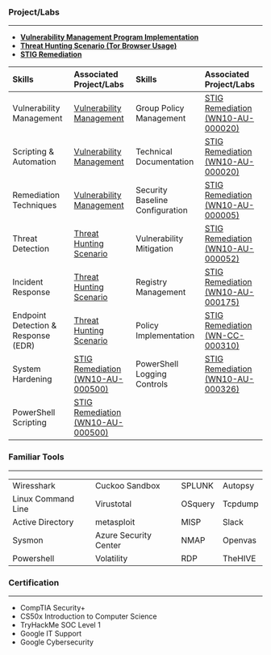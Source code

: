 ### Project/Labs 
* * *

- **[Vulnerability Management Program Implementation](https://github.com/Alexander-Palomares/Project-Vulnerability-Management)**
- **[Threat Hunting Scenario (Tor Browser Usage)](https://github.com/Alexander-Palomares/Threat-Hunting-Scenario-Tor/tree/main)**
- **[STIG Remediation](https://github.com/Alexander-Palomares/GitHub-Portfolio/tree/main/STIGS)**

| Skills             | Associated Project/Labs | Skills | Associated Project/Labs |
|:-------------------|:------------------------|:-------------------|:------------------------|
|Vulnerability Management|[Vulnerability Management](https://github.com/Alexander-Palomares/Project-Vulnerability-Management)| Group Policy Management | [STIG Remediation (WN10-AU-000020)](https://github.com/Alexander-Palomares/GitHub-Portfolio/blob/main/STIGS/WN10-AC-000020) |
|Scripting & Automation|[Vulnerability Management](https://github.com/Alexander-Palomares/Project-Vulnerability-Management)| Technical Documentation | [STIG Remediation (WN10-AU-000020)](https://github.com/Alexander-Palomares/GitHub-Portfolio/blob/main/STIGS/WN10-AC-000020) |
|Remediation Techniques|[Vulnerability Management](https://github.com/Alexander-Palomares/Project-Vulnerability-Management)| Security Baseline Configuration| [STIG Remediation (WN10-AU-000005)](https://github.com/Alexander-Palomares/GitHub-Portfolio/blob/main/STIGS/WN10-CC-000005.ps1) |
|Threat Detection|[Threat Hunting Scenario](https://github.com/Alexander-Palomares/Threat-Hunting-Scenario-Tor/tree/main)| Vulnerability Mitigation | [STIG Remediation (WN10-AU-000052)](https://github.com/Alexander-Palomares/GitHub-Portfolio/blob/main/STIGS/WN10-CC-000052.ps1) |
|Incident Response|[Threat Hunting Scenario](https://github.com/Alexander-Palomares/Threat-Hunting-Scenario-Tor/tree/main)| Registry Management | [STIG Remediation (WN10-AU-000175)](https://github.com/Alexander-Palomares/GitHub-Portfolio/blob/main/STIGS/WN10-CC-000175.ps1) |
|Endpoint Detection & Response (EDR)|[Threat Hunting Scenario](https://github.com/Alexander-Palomares/Threat-Hunting-Scenario-Tor/tree/main)| Policy Implementation | [STIG Remediation (WN-CC-000310)](https://github.com/Alexander-Palomares/GitHub-Portfolio/blob/main/STIGS/WN10-CC-000310.ps1)
|System Hardening|[STIG Remediation (WN10-AU-000500)](https://github.com/Alexander-Palomares/GitHub-Portfolio/blob/main/STIGS/WN10-AU-000500.ps1)| PowerShell Logging Controls | [STIG Remediation (WN10-AU-000326)](https://github.com/Alexander-Palomares/GitHub-Portfolio/blob/main/STIGS/WN10-CC-000326.ps1)|
|PowerShell Scripting|[STIG Remediation (WN10-AU-000500)](https://github.com/Alexander-Palomares/GitHub-Portfolio/blob/main/STIGS/WN10-AU-000500.ps1)|


### Familiar Tools
* * *

|                    |                       |         |         |
|:-------------------|:----------------------|:--------|:--------|
| Wiresshark         | Cuckoo Sandbox        | SPLUNK  | Autopsy |
| Linux Command Line | Virustotal            | OSquery | Tcpdump |
| Active Directory   | metasploit            | MISP    | Slack   |
| Sysmon             | Azure Security Center | NMAP    | Openvas |
| Powershell         | Volatility            | RDP     | TheHIVE |

### Certification
* * * 

*   CompTIA Security+
*   CS50x Introduction to Computer Science
*   TryHackMe SOC Level 1
*   Google IT Support
*   Google Cybersecurity 
